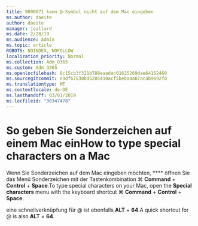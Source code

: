 ```yaml
---
title: 9000071 kann @-Symbol nicht auf dem Mac eingeben
ms.author: daeite
author: daeite
manager: joallard
ms.date: 2/28/19
ms.audience: Admin
ms.topic: article
ROBOTS: NOINDEX, NOFOLLOW
localization_priority: Normal
ms.collection: Adm_O365
ms.custom: Adm_O365
ms.openlocfilehash: 8c15cb3f321b788eaadac01635269dae64152460
ms.sourcegitcommit: e3df67530bd5205410acf5beba4a07acab9692f0
ms.translationtype: MT
ms.contentlocale: de-DE
ms.lasthandoff: 03/01/2019
ms.locfileid: "30347478"
---
```

# <a name="how-to-type-special-characters-on-a-mac"></a><span data-ttu-id="489be-102">So geben Sie Sonderzeichen auf einem Mac ein</span><span class="sxs-lookup"><span data-stu-id="489be-102">How to type special characters on a Mac</span></span>

<span data-ttu-id="489be-103">Wenn Sie Sonderzeichen auf dem Mac eingeben möchten, \*\*\*\* öffnen Sie das Menü Sonderzeichen mit der Tastenkombination ⌘ **Command** + **Control** + **Space**.</span><span class="sxs-lookup"><span data-stu-id="489be-103">To type special characters on your Mac, open the **Special characters** menu with the keyboard shortcut ⌘ **Command** + **Control** + **Space**.</span></span>

<span data-ttu-id="489be-104">eine schnellverknüpfung für @ ist ebenfalls **ALT** + **64**.</span><span class="sxs-lookup"><span data-stu-id="489be-104">A quick shortcut for @ is also **ALT** + **64**.</span></span>